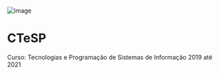 
![image](https://github.com/FaculdadeCTeSP/.github/assets/50460047/04b14155-2d70-48c0-929b-5db284124332)
# CTeSP
Curso: Tecnologias e Programação de Sistemas de Informação
2019 até 2021

